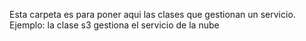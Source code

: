 Esta carpeta es para poner aqui las clases que gestionan un servicio. Ejemplo: la clase s3 gestiona el servicio de la nube